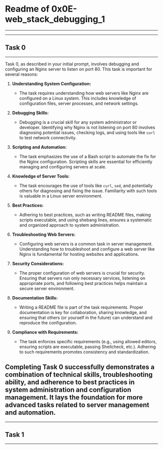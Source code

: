 # Readme of 0x0E-web_stack_debugging_1
---

---
## Task 0
---
Task 0, as described in your initial prompt, involves debugging and configuring an Nginx server to listen on port 80. This task is important for several reasons:

1. **Understanding System Configuration:**
   - The task requires understanding how web servers like Nginx are configured on a Linux system. This includes knowledge of configuration files, server processes, and network settings.

2. **Debugging Skills:**
   - Debugging is a crucial skill for any system administrator or developer. Identifying why Nginx is not listening on port 80 involves diagnosing potential issues, checking logs, and using tools like `curl` to test network connectivity.

3. **Scripting and Automation:**
   - The task emphasizes the use of a Bash script to automate the fix for the Nginx configuration. Scripting skills are essential for efficiently managing and configuring servers at scale.

4. **Knowledge of Server Tools:**
   - The task encourages the use of tools like `curl`, `sed`, and potentially others for diagnosing and fixing the issue. Familiarity with such tools is valuable in a Linux server environment.

5. **Best Practices:**
   - Adhering to best practices, such as writing README files, making scripts executable, and using shebang lines, ensures a systematic and organized approach to system administration.

6. **Troubleshooting Web Servers:**
   - Configuring web servers is a common task in server management. Understanding how to troubleshoot and configure a web server like Nginx is fundamental for hosting websites and applications.

7. **Security Considerations:**
   - The proper configuration of web servers is crucial for security. Ensuring that servers run only necessary services, listening on appropriate ports, and following best practices helps maintain a secure server environment.

8. **Documentation Skills:**
   - Writing a README file is part of the task requirements. Proper documentation is key for collaboration, sharing knowledge, and ensuring that others (or yourself in the future) can understand and reproduce the configuration.

9. **Compliance with Requirements:**
   - The task enforces specific requirements (e.g., using allowed editors, ensuring scripts are executable, passing Shellcheck, etc.). Adhering to such requirements promotes consistency and standardization.

Completing Task 0 successfully demonstrates a combination of technical skills, troubleshooting ability, and adherence to best practices in system administration and configuration management. It lays the foundation for more advanced tasks related to server management and automation.
---

---
## Task 1
---

